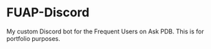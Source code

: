 # FUAP-Discord
My custom Discord bot for the Frequent Users on Ask PDB.
This is for portfolio purposes.
